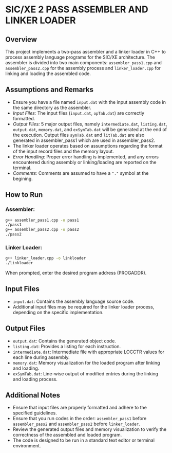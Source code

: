 # SIC/XE 2 PASS ASSEMBLER AND LINKER LOADER

## Overview

This project implements a two-pass assembler and a linker loader in C++ to process assembly language programs for the SIC/XE architecture. The assembler is divided into two main components: `assembler_pass1.cpp` and `assembler_pass2.cpp` for the assembly process and `linker_loader.cpp` for linking and loading the assembled code.

## Assumptions and Remarks

- Ensure you have a file named `input.dat` with the input assembly code in the same directory as the assembler.
- *Input Files:* The input files (`input.dat`, `opTab.dat`) are correctly formatted.
- *Output Files:* 5 major output files, namely `intermediate.dat`, `listing.dat`, `output.dat`, `memory.dat`, and `exSymTab.dat` will be generated at the end of the execution. Output files `symTab.dat` and `litTab.dat` are also generated in assembler_pass1 which are used in assembler_pass2.
- The linker loader operates based on assumptions regarding the format of the input record files and the memory layout.
- *Error Handling:* Proper error handling is implemented, and any errors encountered during assembly or linking/loading are reported on the terminal.
- *Comments:* Comments are assumed to have a `"."` symbol at the begining.

## How to Run

### Assembler:

```bash
g++ assembler_pass1.cpp -o pass1
./pass1
g++ assembler_pass2.cpp -o pass2
./pass2
```

### Linker Loader:

```bash
g++ linker_loader.cpp -o linkloader
./linkloader
```

When prompted, enter the desired program address (PROGADDR).

## Input Files

- `input.dat`: Contains the assembly language source code.
- Additional input files may be required for the linker loader process, depending on the specific implementation.

## Output Files

- `output.dat`: Contains the generated object code.
- `listing.dat`: Provides a listing for each instruction.
- `intermediate.dat`: Intermediate file with appropriate LOCCTR values for each line during assembly.
- `memory.dat`: Memory visualization for the loaded program after linking and loading.
- `exSymTab.dat`: Line-wise output of modified entries during the linking and loading process.

## Additional Notes

- Ensure that input files are properly formatted and adhere to the specified guidelines.
- Ensure that you run codes in the order: `assembler_pass1` before `assembler_pass2` and `assembler_pass2` before `linker_loader`.
- Review the generated output files and memory visualization to verify the correctness of the assembled and loaded program.
- The code is designed to be run in a standard text editor or terminal environment.